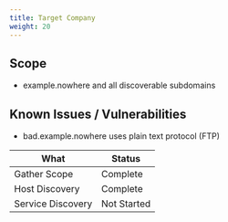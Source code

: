 ```yaml
---
title: Target Company
weight: 20
---
```




## Scope
- example.nowhere and all discoverable subdomains

## Known Issues / Vulnerabilities
- bad.example.nowhere uses plain text protocol (FTP)




| What              | Status      |
|-------------------|-------------|
| Gather Scope      | Complete    |
| Host Discovery    | Complete    |
| Service Discovery | Not Started |

